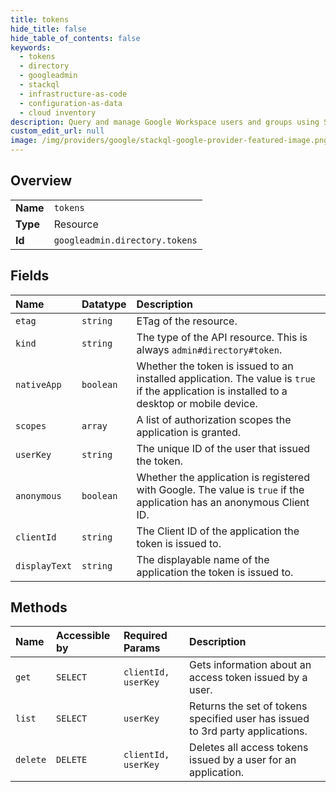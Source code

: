 ```yaml
---
title: tokens
hide_title: false
hide_table_of_contents: false
keywords:
  - tokens
  - directory
  - googleadmin    
  - stackql
  - infrastructure-as-code
  - configuration-as-data
  - cloud inventory
description: Query and manage Google Workspace users and groups using SQL.
custom_edit_url: null
image: /img/providers/google/stackql-google-provider-featured-image.png
---
```

  
    

## Overview
<table><tbody>
<tr><td><b>Name</b></td><td><code>tokens</code></td></tr>
<tr><td><b>Type</b></td><td>Resource</td></tr>
<tr><td><b>Id</b></td><td><code>googleadmin.directory.tokens</code></td></tr>
</tbody></table>

## Fields
| Name | Datatype | Description |
|:-----|:---------|:------------|
| `etag` | `string` | ETag of the resource. |
| `kind` | `string` | The type of the API resource. This is always `admin#directory#token`. |
| `nativeApp` | `boolean` | Whether the token is issued to an installed application. The value is `true` if the application is installed to a desktop or mobile device. |
| `scopes` | `array` | A list of authorization scopes the application is granted. |
| `userKey` | `string` | The unique ID of the user that issued the token. |
| `anonymous` | `boolean` | Whether the application is registered with Google. The value is `true` if the application has an anonymous Client ID. |
| `clientId` | `string` | The Client ID of the application the token is issued to. |
| `displayText` | `string` | The displayable name of the application the token is issued to. |
## Methods
| Name | Accessible by | Required Params | Description |
|:-----|:--------------|:----------------|:------------|
| `get` | `SELECT` | `clientId, userKey` | Gets information about an access token issued by a user. |
| `list` | `SELECT` | `userKey` | Returns the set of tokens specified user has issued to 3rd party applications. |
| `delete` | `DELETE` | `clientId, userKey` | Deletes all access tokens issued by a user for an application. |
